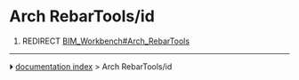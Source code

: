 # Arch RebarTools/id
1.  REDIRECT [BIM_Workbench#Arch_RebarTools](BIM_Workbench#Arch_RebarTools.md)



---
⏵ [documentation index](../README.md) > Arch RebarTools/id
